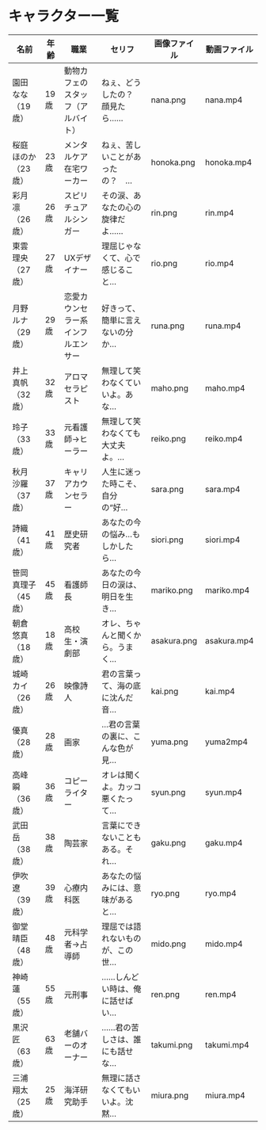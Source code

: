 # キャラクター一覧

| 名前 | 年齢 | 職業 | セリフ | 画像ファイル | 動画ファイル |
|------|------|--------|--------|--------------|---------------|
| 園田 なな（19歳） | 19歳 | 動物カフェのスタッフ（アルバイト） | ねぇ、どうしたの？ 顔見たら…… | nana.png | nana.mp4 |
| 桜庭 ほのか（23歳） | 23歳 | メンタルケア在宅ワーカー | ねぇ、苦しいことがあったの？　… | honoka.png | honoka.mp4 |
| 彩月 凛（26歳） | 26歳 | スピリチュアルシンガー | その涙、あなたの心の旋律だよ…… | rin.png | rin.mp4 |
| 東雲 理央（27歳） | 27歳 | UXデザイナー | 理屈じゃなくて、心で感じること… | rio.png | rio.mp4 |
| 月野 ルナ（29歳） | 29歳 | 恋愛カウンセラー系インフルエンサー | 好きって、簡単に言えないの分か… | runa.png | runa.mp4 |
| 井上 真帆（32歳） | 32歳 | アロマセラピスト | 無理して笑わなくていいよ。あな… | maho.png | maho.mp4 |
| 玲子（33歳） | 33歳 | 元看護師→ヒーラー | 無理して笑わなくても大丈夫よ。… | reiko.png | reiko.mp4 |
| 秋月 沙羅（37歳） | 37歳 | キャリアカウンセラー | 人生に迷った時こそ、自分の“好… | sara.png | sara.mp4 |
| 詩織（41歳） | 41歳 | 歴史研究者 | あなたの今の悩み…もしかしたら… | siori.png | siori.mp4 |
| 笹岡 真理子（45歳） | 45歳 | 看護師長 | あなたの今日の涙は、明日を生き… | mariko.png | mariko.mp4 |
| 朝倉 悠真（18歳） | 18歳 | 高校生・演劇部 | オレ、ちゃんと聞くから。うまく… | asakura.png | asakura.mp4 |
| 城崎 カイ（26歳） | 26歳 | 映像詩人 | 君の言葉って、海の底に沈んだ音… | kai.png | kai.mp4 |
| 優真（28歳） | 28歳 | 画家 | …君の言葉の裏に、こんな色が見… | yuma.png | yuma2mp4 |
| 高峰 瞬（36歳） | 36歳 | コピーライター | オレは聞くよ。カッコ悪くたって… | syun.png | syun.mp4 |
| 武田 岳（38歳） | 38歳 | 陶芸家 | 言葉にできないこともある。それ… | gaku.png | gaku.mp4 |
| 伊吹 遼（39歳） | 39歳 | 心療内科医 | あなたの悩みには、意味があると… | ryo.png | ryo.mp4 |
| 御堂 晴臣（48歳） | 48歳 | 元科学者→占導師 | 理屈では語れないものが、この世… | mido.png | mido.mp4 |
| 神崎 蓮（55歳） | 55歳 | 元刑事 | ……しんどい時は、俺に話せばい… | ren.png | ren.mp4 |
| 黒沢 匠（63歳） | 63歳 | 老舗バーのオーナー | ……君の苦しさは、誰にも話せな… | takumi.png | takumi.mp4 |
| 三浦 翔太（25歳） | 25歳 | 海洋研究助手 | 無理に話さなくてもいいよ。沈黙… | miura.png | miura.mp4 |